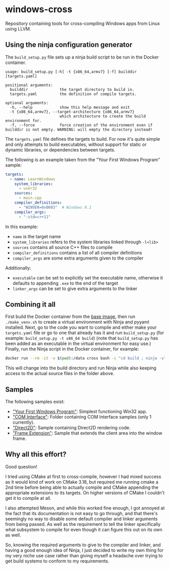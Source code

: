 # windows-cross

Repository containing tools for cross-compiling Windows apps from Linux using LLVM.

## Using the ninja configuration generator

The `build_setup.py` file sets up a ninja build script to be run in the Docker container.

```
usage: build_setup.py [-h] -t {x86_64,armv7} [-f] builddir [targets.yaml]

positional arguments:
  builddir              the target directory to build in.
  targets.yaml          the definition of compile targets.

optional arguments:
  -h, --help            show this help message and exit
  -t {x86_64,armv7}, --target-architecture {x86_64,armv7}
                        which architecture to create the build environment for.
  -f, --force           force creation of the environment even if builddir is not empty. WARNING: will empty the directory instead!
```

The `targets.yaml` file defines the targets to build.
For now it's quite simple and only attempts to build executables, without support for static or dynamic libraries, or dependencies between targets.

The following is an example taken from the "Your First Windows Program" sample:
```yaml
targets:
  - name: LearnWindows
    system_libraries:
      - user32
    sources:
      - main.cpp
    compiler_definitions:
      - "WINVER=0x0603"  # Windows 8.1
    compiler_args:
      - "-std=c++11"
```

In this example:
- `name` is the target name
- `system_libraries` refers to the system libraries linked through `-l<lib>`
- `sources` contains all source C++ files to compile
- `compiler_definitions` contains a list of all compiler definitions
- `compiler_args` are some extra arguments given to the compiler

Additionally:
- `executable` can be set to explicitly set the executable name, otherwise it defaults to appending `.exe` to the end of the target
- `linker_args` can be set to give extra arguments to the linker

## Combining it all

First build the Docker container from the [base image](https://github.com/heldplayer/windows-cross-base), then run `./make_venv.sh` to create a virtual environment with Ninja and pyyaml installed.
Next, go to the code you want to compile and either make your `targets.yaml` file or go to one that already has it and run `build_setup.py` (for example: `build_setup.py -t x86_64 build`) (note that `build_setup.py` has been added as an executable in the virtual environment for easy use.)
Finally, run the Ninja script in the Docker container, for example:
```bash
docker run --rm -it -v $(pwd):/data cross bash -c "cd build ; ninja -v"
```
This will change into the build directory and run Ninja while also keeping access to the actual source files in the folder above.

## Samples

The following samples exist:
- ["Your First Windows Program"](samples/first-windows-program): Simplest functioning Win32 app.
- ["COM Interface"](samples/com-interface): Folder containing COM Interface samples (only 1 currently).
- ["Direct2D"](samples/direct2d): Sample containing Direct2D rendering code.
- ["Frame Extension"](samples/frame-extend): Sample that extends the client area into the window frame.

## Why all this effort?
Good question!

I tried using CMake at first to cross-compile, however I had mixed success as it would kind of work on CMake 3.18, but required me running cmake a 2nd time before being able to actually compile and CMake appending the appropriate extensions to its targets.
On higher versions of CMake I couldn't get it to compile at all.

I also attempted Meson, and while this worked fine enough, I got annoyed at the fact that its documentation is not easy to go through, and that there's seemingly no way to disable some default compiler and linker arguments from being passed. As well as the requirement to tell the linker specifically what subsystem to compile for even though it can figure this out on its own as well.

So, knowing the required arguments to give to the compiler and linker, and having a good enough idea of Ninja, I just decided to write my own thing for my very niche use case rather than giving myself a headache over trying to get build systems to conform to my requirements.
